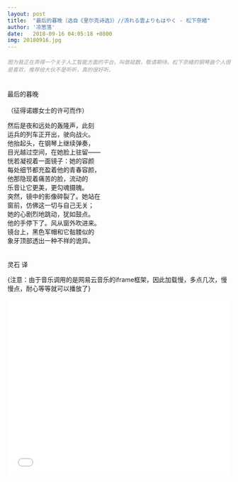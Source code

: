 ```yaml
---
layout: post
title:  "最后的暮晚（选自《里尔克诗选》）//流れる雲よりもはやく - 松下奈緒"
author: '凉葱落'
date:   2018-09-16 04:05:18 +0800
img: 20180916.jpg
---
```

<h5 style="color:#999; font-size:12px;font-weight:300">图为我正在弄得一个关于人工智能方面的平台，叫做砝数，敬请期待。松下奈緒的钢琴曲个人很是喜欢，推荐给大伙不是听听，真的很好听。</h5>
<br>
最后的暮晚<br>
<br>
（征得诺娜女士的许可而作）<br>

然后是夜和远处的轰隆声，此刻<br>
运兵的列车正开出，驶向战火。<br>
他抬起头，在钢琴上继续弹奏，<br>
目光越过空间，在她脸上驻留——<br>
恍若凝视着一面镜子：她的容颜<br>
每处细节都充盈着他的青春容颜，<br>
他那隐现着痛苦的脸，流动的<br>
乐音让它更美，更勾魂摄魄。<br>
突然，镜中的影像碎裂了。她站在<br>
窗前，仿佛这一切与自己无关；<br>
她的心剧烈地跳动，犹如鼓点。<br>
他的手停下了。风从窗外吹进来。<br>
镜台上，黑色军帽和它骷髅似的<br>
象牙顶部透出一种不祥的诡异。<br>
<br><br>
灵石 译<br>

{注意：由于音乐调用的是网易云音乐的iframe框架，因此加载慢，多点几次，慢慢点，耐心等等就可以播放了}
<iframe frameborder="0" src="//music.163.com/outchain/player?type=1&id=58055&auto=1&height=430" allowfullscreen style="width:100%;height:400px"></iframe>
